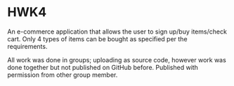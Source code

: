 # HWK4

An e-commerce application that allows the user to sign up/buy items/check cart. Only 4 types of items can be bought as specified per the requirements. 

All work was done in groups; uploading as source code, however work was done together but not published on GitHub before. Published with permission from other group member. 

